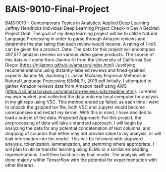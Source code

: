 # BAIS-9010-Final-Project


BAIS:9010 – Contemporary Topics in Analytics: Applied Deep Learning
Jeffrey Hendricks
Individual Deep Learning Project Check-in
Devin Becktell
Project Goal:
The goal of my deep learning project will be to utilize Natural Language Processing in order to parse
through Amazon reviews and determine the star rating that each review would receive. A rating of 1-to5 can be given for a product.
Data:
The data for this project will encompass 497,577 amazon reviews on various video game products. The
source of this data will come from Jianmo Ni from the University of California San Diego:
(https://nijianmo.github.io/amazon/index.html)
Justifying recommendations using distantly-labeled reviews and fined-grained aspects
Jianmo Ni, Jiacheng Li, Julian McAuley
Empirical Methods in Natural Language Processing (EMNLP), 2019
pdf
Initially, I attempted to gather Amazon reviews data from Amazon itself using AWS
(https://s3.amazonaws.com/amazon-reviews-pds/readme.html). I created my own bucket, and
collected the data onto my local computer for analysis in my git repo using VSC. This method ended up
failed, as each time I went to unpack the gzipped tsv file, both VSC and Jupyter would become
unresponsive and restart my kernel. With this in mind, I have decided to load a subset of the data.
Projected Approach:
For this project, the preprocessing of data will take a standard approach. I will begin by analyzing the
data for any potential concatenation of text columns, and dropping of columns that either may not
provide value to my analysis, or will leak information into the model. This will be followed with
stopword analysis, tokenization, lemmatization, and stemming where appropriate. I will plan to utilize
transfer learning using ELMo or a similar embedding representations. I will then build out my final
model. The analysis will be done majorly within Tensorflow with the potential for experimentation with
other libraries.
